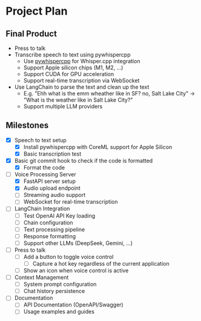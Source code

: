 # Project Plan

## Final Product

- Press to talk
- Transcribe speech to text using pywhispercpp
    - Use [pywhispercpp](https://github.com/absadiki/pywhispercpp) for Whisper.cpp integration
    - Support Apple silicon chips (M1, M2, ...)
    - Support CUDA for GPU acceleration
    - Support real-time transcription via WebSocket
- Use LangChain to parse the text and clean up the text
    - E.g. "Ehh what is the emm wheather like in SF? no, Salt Lake City" -> "What is the weather like in Salt Lake City?"
    - Support multiple LLM providers

## Milestones

- [x] Speech to text setup
    - [x] Install pywhispercpp with CoreML support for Apple Silicon
    - [x] Basic transcription test
- [x] Basic git commit hook to check if the code is formatted
    - [x] Format the code
- [ ] Voice Processing Server
    - [x] FastAPI server setup
    - [x] Audio upload endpoint
    - [ ] Streaming audio support
    - [ ] WebSocket for real-time transcription
- [ ] LangChain Integration
    - [ ] Test OpenAI API Key loading
    - [ ] Chain configuration
    - [ ] Text processing pipeline
    - [ ] Response formatting
    - [ ] Support other LLMs (DeepSeek, Gemini, ...)
- [ ] Press to talk
    - [ ] Add a button to toggle voice control
        - [ ] Capture a hot key regardless of the current application
    - [ ] Show an icon when voice control is active
- [ ] Context Management
    - [ ] System prompt configuration
    - [ ] Chat history persistence
- [ ] Documentation
    - [ ] API Documentation (OpenAPI/Swagger)
    - [ ] Usage examples and guides
